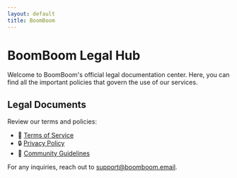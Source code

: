 ```yaml
---
layout: default
title: BoomBoom
---
```


# BoomBoom Legal Hub

Welcome to BoomBoom's official legal documentation center. Here, you can find all the important policies that govern the use of our services.

## Legal Documents
Review our terms and policies:

- 📜 [Terms of Service](./tos)
- 🔒 [Privacy Policy](./privacy-policy)
- 🍪 [Community Guidelines](./community-guidelines)

For any inquiries, reach out to [support@boomboom.email](mailto:support@boomboom.email).
